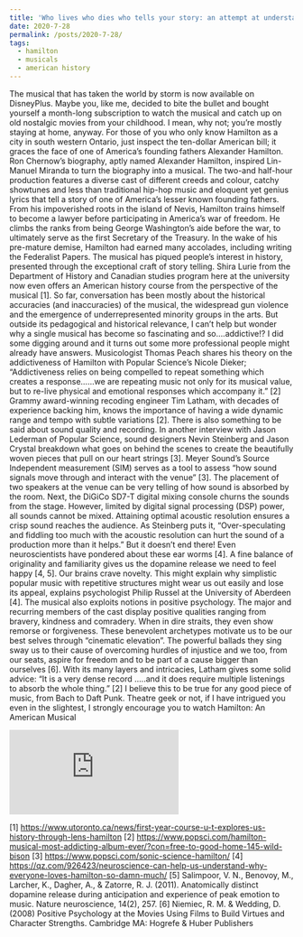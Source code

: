 ```yaml
---
title: 'Who lives who dies who tells your story: an attempt at understanding the transformative power of Hamilton'
date: 2020-7-28
permalink: /posts/2020-7-28/
tags:
  - hamilton
  - musicals
  - american history
---
```


The musical that has taken the world by storm is now available on DisneyPlus. Maybe you, like me, decided to bite the bullet and bought yourself a month-long subscription to watch the musical and catch up on old nostalgic movies from your childhood. I mean, why not; you’re mostly staying at home, anyway. For those of you who only know Hamilton as a city in south western Ontario, just inspect the ten-dollar American bill; it graces the face of one of America’s founding fathers Alexander Hamilton. 
Ron Chernow’s biography, aptly named Alexander Hamilton, inspired Lin-Manuel Miranda to turn the biography into a musical. The two-and half-hour production features a diverse cast of different creeds and colour, catchy showtunes and less than traditional hip-hop music and eloquent yet genius lyrics that tell a story of one of America’s lesser known founding fathers. From his impoverished roots in the island of Nevis, Hamilton trains himself to become a lawyer before participating in America’s war of freedom. He climbs the ranks from being George Washington’s aide before the war, to ultimately serve as the first Secretary of the Treasury. In the wake of his pre-mature demise, Hamilton had earned many accolades, including writing the Federalist Papers.
The musical has piqued people’s interest in history, presented through the exceptional craft of story telling. Shira Lurie from the Department of History and Canadian studies program here at the university now even offers an American history course from the perspective of the musical [1]. So far, conversation has been mostly about the historical accuracies (and inaccuracies) of the musical, the widespread gun violence and the emergence of underrepresented minority groups in the arts. But outside its pedagogical and historical relevance, I can’t help but wonder why a single musical has become so fascinating and so….addictive!? 
I did some digging around and it turns out some more professional people might already have answers. Musicologist Thomas Peach shares his theory on the addictiveness of Hamilton with Popular Science’s Nicole Dieker; “Addictiveness relies on being compelled to repeat something which creates a response……we are repeating music not only for its musical value, but to re-live physical and emotional responses which accompany it.” [2] Grammy award-winning recoding engineer Tim Latham, with decades of experience backing him, knows the importance of having a wide dynamic range and tempo with subtle variations [2]. There is also something to be said about sound quality and recording. In another interview with Jason Lederman of Popular Science, sound designers Nevin Steinberg and Jason Crystal breakdown what goes on behind the scenes to create the beautifully woven pieces that pull on our heart strings [3]. Meyer Sound’s Source Independent measurement (SIM) serves as a tool to assess “how sound signals move through and interact with the venue” [3]. The placement of two speakers at the venue can be very telling of how sound is absorbed by the room. Next, the DiGiCo SD7-T digital mixing console churns the sounds from the stage. However, limited by digital signal processing (DSP) power, all sounds cannot be mixed. Attaining optimal acoustic resolution ensures a crisp sound reaches the audience. As Steinberg puts it, “Over-speculating and fiddling too much with the acoustic resolution can hurt the sound of a production more than it helps.”
But it doesn’t end there! Even neuroscientists have pondered about these ear worms [4]. A fine balance of originality and familiarity gives us the dopamine release we need to feel happy [4, 5]. Our brains crave novelty. This might explain why simplistic popular music with repetitive structures might wear us out easily and lose its appeal, explains psychologist Philip Russel at the University of Aberdeen [4]. The musical also exploits notions in positive psychology. The major and recurring members of the cast display positive qualities ranging from bravery, kindness and comradery. When in dire straits, they even show remorse or forgiveness. These benevolent archetypes motivate us to be our best selves through “cinematic elevation”. The powerful ballads they sing sway us to their cause of overcoming hurdles of injustice and we too, from our seats, aspire for freedom and to be part of a cause bigger than ourselves [6].
With its many layers and intricacies, Latham gives some solid advice: “It is a very dense record …..and it does require multiple listenings to absorb the whole thing.” [2] I believe this to be true for any good piece of music, from Bach to Daft Punk. Theatre geek or not, if I have intrigued you even in the slightest, I strongly encourage you to watch Hamilton: An American Musical

[![Original Broadway Cast Performaning "Alexander Hamilton"](https://www.washingtonpost.com/wp-apps/imrs.php?src=https://arc-anglerfish-washpost-prod-washpost.s3.amazonaws.com/public/H67I4XQ2JAYQ7FJWXKRSRG2PQQ.jpg&w=1200)](https://www.youtube.com/watch?v=cqvVL8IurMw)


[1] https://www.utoronto.ca/news/first-year-course-u-t-explores-us-history-through-lens-hamilton
[2] https://www.popsci.com/hamilton-musical-most-addicting-album-ever/?con=free-to-good-home-145-wild-bison
[3] https://www.popsci.com/sonic-science-hamilton/
[4] https://qz.com/926423/neuroscience-can-help-us-understand-why-everyone-loves-hamilton-so-damn-much/
[5] Salimpoor, V. N., Benovoy, M., Larcher, K., Dagher, A., & Zatorre, R. J. (2011). Anatomically distinct dopamine release during anticipation and experience of peak emotion to music. Nature neuroscience, 14(2), 257.
[6] Niemiec, R. M. & Wedding, D. (2008) Positive Psychology at the Movies Using Films to Build Virtues and Character Strengths. Cambridge MA: Hogrefe & Huber Publishers
